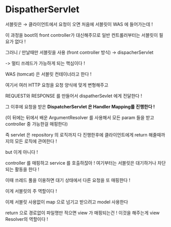# DispatherServlet

서블릿은 → 클라이언트에서 요청이 오면 처음에 서블릿이 WAS 에 들어가는데 !

이 과정을 boot의 front controller가 대신해주므로 일반 컨트롤러부터는 서블릿이 필요가 없다 !

그러니 / 만날때만 서블릿을 사용 (front controller 방식) → dispacherServlet

-> 멀티 쓰레드가 가능하게 되는 핵심이다 !

WAS (tomcat) 은 서블릿 컨테이너라고 한다 !

여기서 여러 HTTP 요청을 요청 양식에 맞게 변형해주고

REQUEST와 RESPONSE 를 만들어서 dispatherSevlet 에게 전달한다 !

그 이후에 요청을 받은 **DispatcherServlet 은 Handler Mapping를 진행한다 !**

(이 뒤에는 뒤에서 배운 ArgumentResolver 를 사용해서 모든 param 들을 받고 controller 중 가능한걸 매핑한다)

즉 servlet 은 repository 의 로직까지 다 진행한후에 클라이언트에게 return 해줄때까지의 모든 로직에 관여한다 !

but 이게 아니다 !

controller 를 매핑하고 service 를 호출하잖아 ! 여기부터는 서블릿은 대기하거나 차단되는 활동을 한다 !

이때 쓰레드 풀을 이용하면 대기 상태에서 다른 요청을 또 매핑한다 !

이게 서블릿의 주 역할이다 !

이제 서블릿 사용없이 map 으로 넘기고 받으려고 model 사용한다

return 으로 경로없이 파일명만 적으면 view 가 매핑되는건 ! 
이것을 해주는게 view Resolver의 역할이다 !
